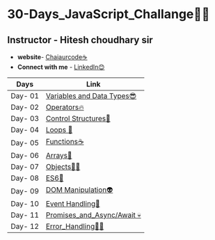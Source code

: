 # 30-Days_JavaScript_Challange🚀🍵
## **Instructor - Hitesh choudhary sir**
- **website**- [Chaiaurcode☕](https://chaicode.com/)
- **Connect with me** - [LinkedIn😊](https://www.linkedin.com/in/shubhujala/)

| Days | Link|
| ------------- | ------------- |
| Day- 01 | [Variables and Data Types😎](https://github.com/Shubh-ujala/30-Days_JavaScript_Challange/tree/main/Day_01_Variables_and_Datatypes)  |
| Day- 02 | [Operators🔥](https://github.com/Shubh-ujala/30-Days_JavaScript_Challange/tree/main/Day_02_Operators)|
| Day- 03 | [Control Structures🚀](https://github.com/Shubh-ujala/30-Days_JavaScript_Challange/tree/main/Day_03_Control%20Structures)|
| Day- 04 | [Loops 🍵](https://github.com/Shubh-ujala/30-Days_JavaScript_Challange/tree/main/Day_04_Loops)|
| Day- 05 | [Functions☕](https://github.com/Shubh-ujala/30-Days_JavaScript_Challange/tree/main/Day_05_functions)|
| Day- 06 | [Arrays🫡](https://github.com/Shubh-ujala/30-Days_JavaScript_Challange/tree/main/Day_06_Arrays)|
| Day- 07 | [Objects🧑‍🚀](https://github.com/Shubh-ujala/30-Days_JavaScript_Challange/tree/main/Day_07_Objects)|
| Day- 08 | [ES6👾](https://github.com/Shubh-ujala/30-Days_JavaScript_Challange/tree/main/Day_08_ES6%2BFeatures)|
| Day- 09 | [DOM Manipulation👽](https://github.com/Shubh-ujala/30-Days_JavaScript_Challange/tree/main/Day_09_DOM%20Manipulation)|
| Day- 10 | [Event Handling🤖](https://github.com/Shubh-ujala/30-Days_JavaScript_Challange/tree/main/Day_10_Event_Handling)|
| Day- 11 | [Promises_and_Async/Await 💀](https://github.com/Shubh-ujala/30-Days_JavaScript_Challange/tree/main/Day_11_Promises_and_async_await)|
| Day- 12 | [Error_Handling🙇‍♂️](https://github.com/Shubh-ujala/30-Days_JavaScript_Challange/tree/main/Day_12_Error_Handling)|




